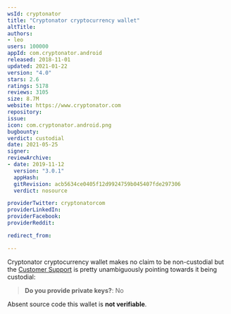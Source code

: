 ```yaml
---
wsId: cryptonator
title: "Cryptonator cryptocurrency wallet"
altTitle: 
authors:
- leo
users: 100000
appId: com.cryptonator.android
released: 2018-11-01
updated: 2021-01-22
version: "4.0"
stars: 2.6
ratings: 5178
reviews: 3105
size: 8.7M
website: https://www.cryptonator.com
repository: 
issue: 
icon: com.cryptonator.android.png
bugbounty: 
verdict: custodial
date: 2021-05-25
signer: 
reviewArchive:
- date: 2019-11-12
  version: "3.0.1"
  appHash: 
  gitRevision: acb5634ce0405f12d9924759b045407fde297306
  verdict: nosource

providerTwitter: cryptonatorcom
providerLinkedIn: 
providerFacebook: 
providerReddit: 

redirect_from:

---
```



Cryptonator cryptocurrency wallet
makes no claim to be non-custodial but the
[Customer Support](https://www.cryptonator.com/contact/other/)
is pretty unambiguously pointing towards it being custodial:

> **Do you provide private keys?**: No

Absent source code this wallet is **not verifiable**.
